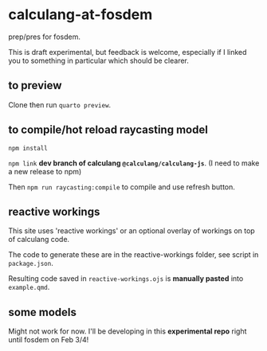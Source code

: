 # calculang-at-fosdem
prep/pres for fosdem.

This is draft experimental, but feedback is welcome, especially if I linked you to something in particular which should be clearer.

## to preview

Clone then run `quarto preview`.

## to compile/hot reload raycasting model

`npm install`

`npm link` **dev branch of calculang `@calculang/calculang-js`**. (I need to make a new release to npm)

Then `npm run raycasting:compile` to compile and use refresh button.

## reactive workings

This site uses 'reactive workings' or an optional overlay of workings on top of calculang code.

The code to generate these are in the reactive-workings folder, see script in `package.json`.

Resulting code saved in `reactive-workings.ojs` is **manually pasted** into `example.qmd`.

## some models

Might not work for now. I'll be developing in this **experimental repo** right until fosdem on Feb 3/4!
